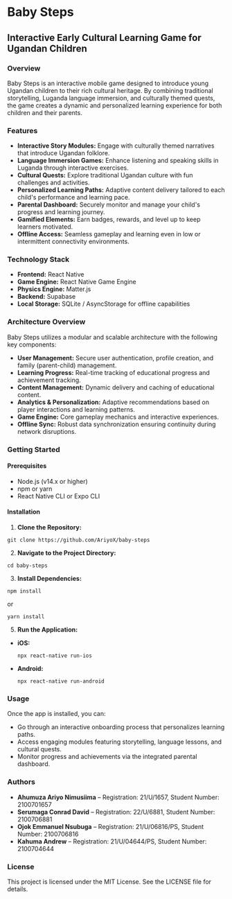# Baby Steps

## Interactive Early Cultural Learning Game for Ugandan Children

### Overview
Baby Steps is an interactive mobile game designed to introduce young Ugandan children to their rich cultural heritage. By combining traditional storytelling, Luganda language immersion, and culturally themed quests, the game creates a dynamic and personalized learning experience for both children and their parents.

### Features
* **Interactive Story Modules:** Engage with culturally themed narratives that introduce Ugandan folklore.
* **Language Immersion Games:** Enhance listening and speaking skills in Luganda through interactive exercises.
* **Cultural Quests:** Explore traditional Ugandan culture with fun challenges and activities.
* **Personalized Learning Paths:** Adaptive content delivery tailored to each child's performance and learning pace.
* **Parental Dashboard:** Securely monitor and manage your child's progress and learning journey.
* **Gamified Elements:** Earn badges, rewards, and level up to keep learners motivated.
* **Offline Access:** Seamless gameplay and learning even in low or intermittent connectivity environments.

### Technology Stack
* **Frontend:** React Native
* **Game Engine:** React Native Game Engine
* **Physics Engine:** Matter.js
* **Backend:** Supabase
* **Local Storage:** SQLite / AsyncStorage for offline capabilities

### Architecture Overview
Baby Steps utilizes a modular and scalable architecture with the following key components:
* **User Management:** Secure user authentication, profile creation, and family (parent-child) management.
* **Learning Progress:** Real-time tracking of educational progress and achievement tracking.
* **Content Management:** Dynamic delivery and caching of educational content.
* **Analytics & Personalization:** Adaptive recommendations based on player interactions and learning patterns.
* **Game Engine:** Core gameplay mechanics and interactive experiences.
* **Offline Sync:** Robust data synchronization ensuring continuity during network disruptions.

### Getting Started
#### Prerequisites
* Node.js (v14.x or higher)
* npm or yarn
* React Native CLI or Expo CLI

#### Installation
1. **Clone the Repository:**
```
git clone https://github.com/AriyoX/baby-steps
```

2. **Navigate to the Project Directory:**
```
cd baby-steps
```

3. **Install Dependencies:**
  ```
  npm install
  ```
or
  ```
  yarn install
  ```

5. **Run the Application:**
* **iOS:**
  ```
  npx react-native run-ios
  ```
* **Android:**
  ```
  npx react-native run-android
  ```

### Usage
Once the app is installed, you can:
* Go through an interactive onboarding process that personalizes learning paths.
* Access engaging modules featuring storytelling, language lessons, and cultural quests.
* Monitor progress and achievements via the integrated parental dashboard.

### Authors
* **Ahumuza Ariyo Nimusiima** – Registration: 21/U/1657, Student Number: 2100701657
* **Serumaga Conrad David** – Registration: 22/U/6881, Student Number: 2100706881
* **Ojok Emmanuel Nsubuga** – Registration: 21/U/06816/PS, Student Number: 2100706816
* **Kahuma Andrew** – Registration: 21/U/04644/PS, Student Number: 2100704644

### License
This project is licensed under the MIT License. See the LICENSE file for details.
